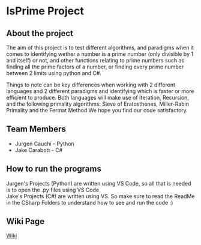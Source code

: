 # IsPrime Project

## About the project

The aim of this project is to test different algorithms, and paradigms when it comes to identifying wether a number is a prime number (only divisible by 1 and itself) or not, and other functions relating to prime numbers such as finding all the prime factors of a number, or finding every prime number between 2 limits using python and C#.  
  
Things to note can be key differences when working with 2 different languages and 2 different paradigms and identifying which is faster or more efficient to produce.
Both languages will make use of Iteration, Recursion, and the following primality algorithms: Sieve of Eratosthenes, Miller-Rabin Primality and the Fermat Method
We hope you find our code satisfactory.

## Team Members

- Jurgen Cauchi - Python
- Jake Carabott - C#

## How to run the programs 
Jurgen's Projects (Python) are written using VS Code, so all that is needed is to open the .py files using VS Code  
Jake's Projects (C#) are written using VS. So make sure to read the ReadMe in the CSharp Folders to understand how to see and run the code :)

## Wiki Page

[Wiki](Wiki_p1.md)
